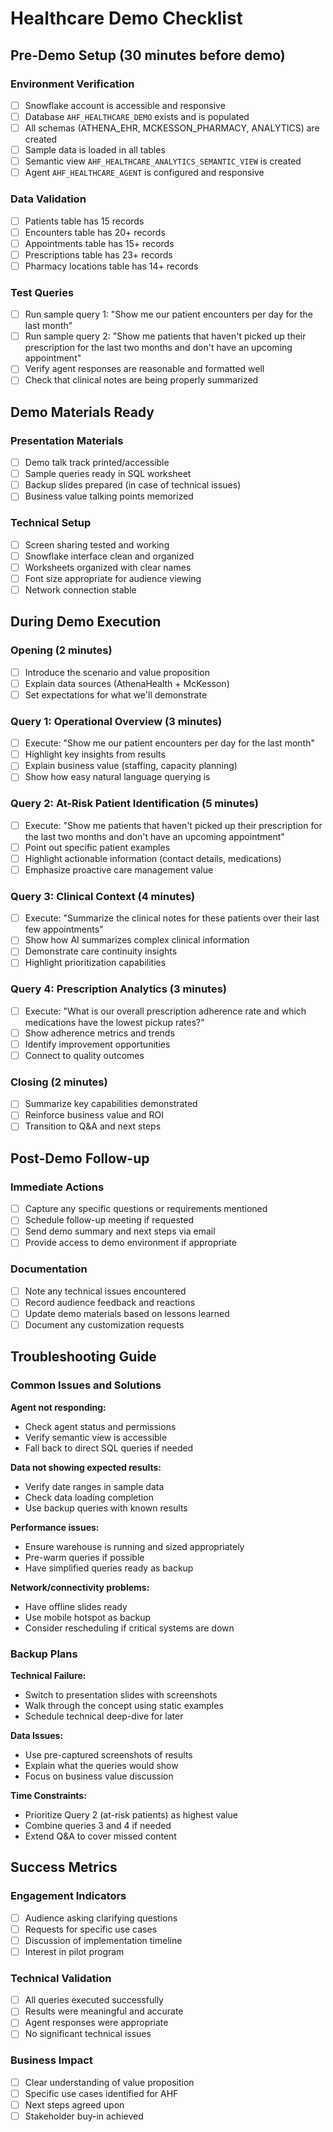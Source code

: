 # Healthcare Demo Checklist

## Pre-Demo Setup (30 minutes before demo)

### Environment Verification
- [ ] Snowflake account is accessible and responsive
- [ ] Database `AHF_HEALTHCARE_DEMO` exists and is populated
- [ ] All schemas (ATHENA_EHR, MCKESSON_PHARMACY, ANALYTICS) are created
- [ ] Sample data is loaded in all tables
- [ ] Semantic view `AHF_HEALTHCARE_ANALYTICS_SEMANTIC_VIEW` is created
- [ ] Agent `AHF_HEALTHCARE_AGENT` is configured and responsive

### Data Validation
- [ ] Patients table has 15 records
- [ ] Encounters table has 20+ records
- [ ] Appointments table has 15+ records  
- [ ] Prescriptions table has 23+ records
- [ ] Pharmacy locations table has 14+ records

### Test Queries
- [ ] Run sample query 1: "Show me our patient encounters per day for the last month"
- [ ] Run sample query 2: "Show me patients that haven't picked up their prescription for the last two months and don't have an upcoming appointment"
- [ ] Verify agent responses are reasonable and formatted well
- [ ] Check that clinical notes are being properly summarized

## Demo Materials Ready

### Presentation Materials
- [ ] Demo talk track printed/accessible
- [ ] Sample queries ready in SQL worksheet
- [ ] Backup slides prepared (in case of technical issues)
- [ ] Business value talking points memorized

### Technical Setup
- [ ] Screen sharing tested and working
- [ ] Snowflake interface clean and organized
- [ ] Worksheets organized with clear names
- [ ] Font size appropriate for audience viewing
- [ ] Network connection stable

## During Demo Execution

### Opening (2 minutes)
- [ ] Introduce the scenario and value proposition
- [ ] Explain data sources (AthenaHealth + McKesson)
- [ ] Set expectations for what we'll demonstrate

### Query 1: Operational Overview (3 minutes)
- [ ] Execute: "Show me our patient encounters per day for the last month"
- [ ] Highlight key insights from results
- [ ] Explain business value (staffing, capacity planning)
- [ ] Show how easy natural language querying is

### Query 2: At-Risk Patient Identification (5 minutes)
- [ ] Execute: "Show me patients that haven't picked up their prescription for the last two months and don't have an upcoming appointment"
- [ ] Point out specific patient examples
- [ ] Highlight actionable information (contact details, medications)
- [ ] Emphasize proactive care management value

### Query 3: Clinical Context (4 minutes)
- [ ] Execute: "Summarize the clinical notes for these patients over their last few appointments"
- [ ] Show how AI summarizes complex clinical information
- [ ] Demonstrate care continuity insights
- [ ] Highlight prioritization capabilities

### Query 4: Prescription Analytics (3 minutes)
- [ ] Execute: "What is our overall prescription adherence rate and which medications have the lowest pickup rates?"
- [ ] Show adherence metrics and trends
- [ ] Identify improvement opportunities
- [ ] Connect to quality outcomes

### Closing (2 minutes)
- [ ] Summarize key capabilities demonstrated
- [ ] Reinforce business value and ROI
- [ ] Transition to Q&A and next steps

## Post-Demo Follow-up

### Immediate Actions
- [ ] Capture any specific questions or requirements mentioned
- [ ] Schedule follow-up meeting if requested
- [ ] Send demo summary and next steps via email
- [ ] Provide access to demo environment if appropriate

### Documentation
- [ ] Note any technical issues encountered
- [ ] Record audience feedback and reactions
- [ ] Update demo materials based on lessons learned
- [ ] Document any customization requests

## Troubleshooting Guide

### Common Issues and Solutions

**Agent not responding:**
- Check agent status and permissions
- Verify semantic view is accessible
- Fall back to direct SQL queries if needed

**Data not showing expected results:**
- Verify date ranges in sample data
- Check data loading completion
- Use backup queries with known results

**Performance issues:**
- Ensure warehouse is running and sized appropriately
- Pre-warm queries if possible
- Have simplified queries ready as backup

**Network/connectivity problems:**
- Have offline slides ready
- Use mobile hotspot as backup
- Consider rescheduling if critical systems are down

### Backup Plans

**Technical Failure:**
- Switch to presentation slides with screenshots
- Walk through the concept using static examples
- Schedule technical deep-dive for later

**Data Issues:**
- Use pre-captured screenshots of results
- Explain what the queries would show
- Focus on business value discussion

**Time Constraints:**
- Prioritize Query 2 (at-risk patients) as highest value
- Combine queries 3 and 4 if needed
- Extend Q&A to cover missed content

## Success Metrics

### Engagement Indicators
- [ ] Audience asking clarifying questions
- [ ] Requests for specific use cases
- [ ] Discussion of implementation timeline
- [ ] Interest in pilot program

### Technical Validation
- [ ] All queries executed successfully
- [ ] Results were meaningful and accurate
- [ ] Agent responses were appropriate
- [ ] No significant technical issues

### Business Impact
- [ ] Clear understanding of value proposition
- [ ] Specific use cases identified for AHF
- [ ] Next steps agreed upon
- [ ] Stakeholder buy-in achieved
